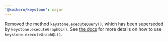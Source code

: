 ```yaml
---
'@koikorn/keystone': major
---
```


Removed the method `keystone.executeQuery()`, which has been superseded by `keystone.executeGraphQL()`.
See [the docs](/docs/discussions/server-side-graphql.md) for more details on how to use `keystone.executeGraphQL()`.
